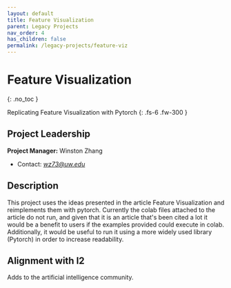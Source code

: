 ```yaml
---
layout: default
title: Feature Visualization
parent: Legacy Projects
nav_order: 4
has_children: false
permalink: /legacy-projects/feature-viz
---
```


# Feature Visualization
{: .no_toc }

Replicating Feature Visualization with Pytorch
{: .fs-6 .fw-300 }

## Project Leadership
**Project Manager:** Winston Zhang
- Contact: *wz73@uw.edu*

## Description
This project uses the ideas presented in the article Feature Visualization and reimplements them with pytorch. Currently the colab files attached to the article do not run, and given that it is an article that's been cited a lot it would be a benefit to users if the examples provided could execute in colab. Additionally, it would be useful to run it using a more widely used library (Pytorch) in order to increase readability. 

## Alignment with I2
Adds to the artificial intelligence community.
